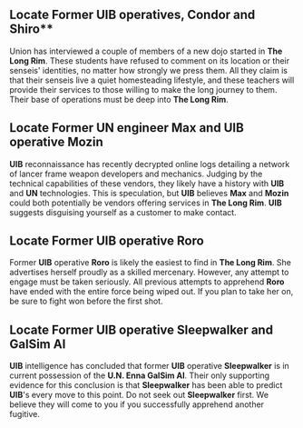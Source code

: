 ## Locate Former UIB operatives, **Condor** and **Shiro****

Union has interviewed a couple of members of a new dojo started in **The Long Rim**. These students have refused to comment on its location or their senseis' identities, no matter how strongly we press them. All they claim is that their senseis live a quiet homesteading lifestyle, and these teachers will provide their services to those willing to make the long journey to them. Their base of operations must be deep into **The Long Rim**. 

## Locate Former UN engineer **Max** and UIB operative **Mozin**

**UIB** reconnaissance has recently decrypted online logs detailing a network of lancer frame weapon developers and mechanics. Judging by the technical capabilities of these vendors, they likely have a history with **UIB** and **UN** technologies. This is speculation, but **UIB** believes **Max** and **Mozin** could both potentially be vendors offering services in **The Long Rim**. **UIB** suggests disguising yourself as a customer to make contact.

## Locate Former UIB operative **Roro**

Former **UIB** operative **Roro** is likely the easiest to find in **The Long Rim**. She advertises herself proudly as a skilled mercenary. However, any attempt to engage must be taken seriously. All previous attempts to apprehend **Roro** have ended with the entire force being wiped out. If you plan to take her on, be sure to fight won before the first shot.

## Locate Former UIB operative **Sleepwalker** and GalSim AI

**UIB** intelligence has concluded that former **UIB** operative **Sleepwalker** is in current possession of the **U.N. Enna GalSim AI**. Their only supporting evidence for this conclusion is that **Sleepwalker** has been able to predict **UIB**'s every move to this point. Do not seek out **Sleepwalker** first. We believe they will come to you if you successfully apprehend another fugitive.